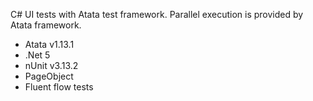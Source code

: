 C# UI tests with Atata test framework. Parallel execution is provided by Atata framework.

- Atata v1.13.1
- .Net 5
- nUnit v3.13.2
- PageObject
- Fluent flow tests
